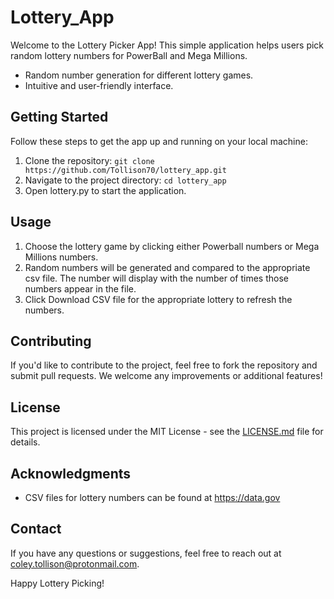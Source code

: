 # Lottery_App

Welcome to the Lottery Picker App! This simple application helps users pick random lottery numbers for PowerBall and Mega Millions.

- Random number generation for different lottery games.
- Intuitive and user-friendly interface.

## Getting Started

Follow these steps to get the app up and running on your local machine:

1. Clone the repository: `git clone https://github.com/Tollison70/lottery_app.git`
2. Navigate to the project directory: `cd lottery_app`
3. Open lottery.py to start the application.

## Usage

1. Choose the lottery game by clicking either Powerball numbers or Mega Millions numbers.
2. Random numbers will be generated and compared to the appropriate csv file. The number will display with the number of times those numbers appear in the file.
3. Click Download CSV file for the appropriate lottery to refresh the numbers. 
## Contributing

If you'd like to contribute to the project, feel free to fork the repository and submit pull requests. We welcome any improvements or additional features!

## License

This project is licensed under the MIT License - see the [LICENSE.md](LICENSE.md) file for details.

## Acknowledgments

- CSV files for lottery numbers can be found at https://data.gov

## Contact

If you have any questions or suggestions, feel free to reach out at coley.tollison@protonmail.com.

Happy Lottery Picking!

